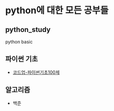 # python에 대한 모든 공부들

## python_study
python basic

## 파이썬 기초
- [코드업-파이썬기초100제](https://codeup.kr/problemsetsol.php?psid=33)

## 알고리즘
- 백준
